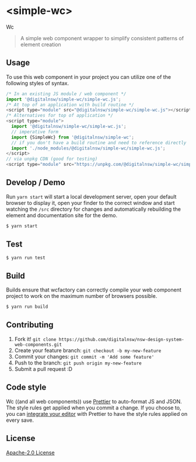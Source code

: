 # &lt;simple-wc&gt;

Wc
> A simple web component wrapper to simplify consistent patterns of element creation

## Usage
To use this web component in your project you can utilize one of the following styles of syntax.

```js
/* In an existing JS module / web component */
import '@digitalnsw/simple-wc/simple-wc.js';
/* At top of an application with build routine */
<script type="module" src="@digitalnsw/simple-wc/simple-wc.js"></script>
/* Alternatives for top of application */
<script type="module">
  import '@digitalnsw/simple-wc/simple-wc.js';
  // imperative form
  import {SimpleWc} from '@digitalnsw/simple-wc';
  // if you don't have a build routine and need to reference directly
  import './node_modules/@digitalnsw/simple-wc/simple-wc.js';
</script>
// via unpkg CDN (good for testing)
<script type="module" src="https://unpkg.com/@digitalnsw/simple-wc/simple-wc.js"></script>
```

## Develop / Demo
Run `yarn start` will start a local development server, open your default browser to display it, open your finder to the correct window and start watching the `/src` directory for changes and automatically rebuilding the element and documentation site for the demo.
```bash
$ yarn start
```

## Test

```bash
$ yarn run test
```

## Build
Builds ensure that wcfactory can correctly compile your web component project to
work on the maximum number of browsers possible.
```bash
$ yarn run build
```

## Contributing

1. Fork it! `git clone https://github.com/digitalnsw/nsw-design-system-web-components.git`
2. Create your feature branch: `git checkout -b my-new-feature`
3. Commit your changes: `git commit -m 'Add some feature'`
4. Push to the branch: `git push origin my-new-feature`
5. Submit a pull request :D

## Code style

Wc ((and all web components)) use [Prettier][prettier] to auto-format JS and JSON.  The style rules get applied when you commit a change.  If you choose to, you can [integrate your editor][prettier-ed] with Prettier to have the style rules applied on every save.

[prettier]: https://github.com/prettier/prettier/
[prettier-ed]: https://github.com/prettier/prettier/#editor-integration
[polyserve]: https://github.com/Polymer/polyserve
[web-component-tester]: https://github.com/Polymer/web-component-tester

## License
[Apache-2.0 License](http://opensource.org/licenses/Apache-2.0)

